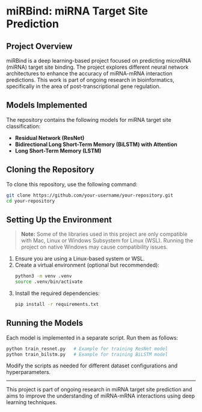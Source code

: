 # miRBind: miRNA Target Site Prediction

## Project Overview
miRBind is a deep learning-based project focused on predicting microRNA (miRNA) target site binding. The project explores different neural network architectures to enhance the accuracy of miRNA-mRNA interaction predictions. This work is part of ongoing research in bioinformatics, specifically in the area of post-transcriptional gene regulation.

## Models Implemented
The repository contains the following models for miRNA target site classification:
- **Residual Network (ResNet)**
- **Bidirectional Long Short-Term Memory (BiLSTM) with Attention**
- **Long Short-Term Memory (LSTM)**

## Cloning the Repository
To clone this repository, use the following command:
```bash
git clone https://github.com/your-username/your-repository.git
cd your-repository
```

## Setting Up the Environment
> **Note:** Some of the libraries used in this project are only compatible with Mac, Linux or Windows Subsystem for Linux (WSL). Running the project on native Windows may cause compatibility issues.

1. Ensure you are using a Linux-based system or WSL.
2. Create a virtual environment (optional but recommended):
   ```bash
   python3 -m venv .venv
   source .venv/bin/activate
   ```
3. Install the required dependencies:
   ```bash
   pip install -r requirements.txt
   ```

## Running the Models
Each model is implemented in a separate script. Run them as follows:
```bash
python train_resnet.py   # Example for training ResNet model
python train_bilstm.py   # Example for training BiLSTM model
```
Modify the scripts as needed for different dataset configurations and hyperparameters.

---
This project is part of ongoing research in miRNA target site prediction and aims to improve the understanding of miRNA-mRNA interactions using deep learning techniques.

